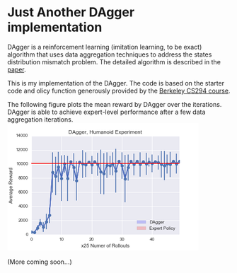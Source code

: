 # Just Another DAgger implementation

DAgger is a reinforcement learning (imitation learning, to be exact) algorithm that uses data aggregation techniques to address the states distribution mismatch problem. The detailed algorithm is described in the [paper](https://arxiv.org/abs/1011.0686).

This is my implementation of the DAgger. The code is based on the starter code and olicy function generously provided by the [Berkeley CS294 course](https://github.com/berkeleydeeprlcourse/homework).

The following figure plots the mean reward by DAgger over the iterations. DAgger is able to achieve expert-level performance after a few data aggregation iterations.  
![](dagger_humanoid.png)

(More coming soon...)
